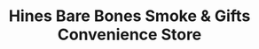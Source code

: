 ---
title: "Hines Bare Bones Smoke & Gifts Convenience Store"
url: /hines/hines-bare-bones-smoke-and-gifts-convenience-store/
shop: convenience
---